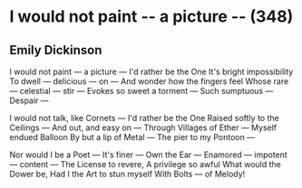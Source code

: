 # I would not paint -- a picture -- (348)
## Emily Dickinson
I would not paint — a picture —
I'd rather be the One
It's bright impossibility
To dwell — delicious — on —
And wonder how the fingers feel
Whose rare — celestial — stir —
Evokes so sweet a torment —
Such sumptuous — Despair —

I would not talk, like Cornets —
I'd rather be the One
Raised softly to the Ceilings —
And out, and easy on —
Through Villages of Ether —
Myself endued Balloon
By but a lip of Metal —
The pier to my Pontoon —

Nor would I be a Poet —
It's finer — Own the Ear —
Enamored — impotent — content —
The License to revere,
A privilege so awful
What would the Dower be,
Had I the Art to stun myself
With Bolts — of Melody!